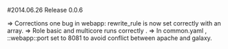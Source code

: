 #2014.06.26 Release 0.0.6

=> Corrections one bug in webapp: rewrite_rule is now set correctly with an array.
=> Role basic and multicore runs correctly .
=> In common.yaml , ::webapp::port set to 8081 to avoid conflict between apache and galaxy. 
